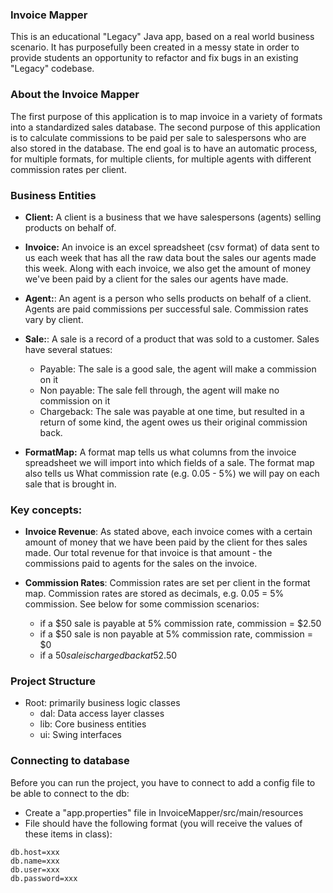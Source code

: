 ### Invoice Mapper

This is an educational "Legacy" Java app, based on a real world business scenario. 
It has purposefully been created in a messy state in order to provide students
an opportunity to refactor and fix bugs in an existing "Legacy" codebase.  

### About the Invoice Mapper

The first purpose of this application is to map invoice in a variety of formats into a standardized sales database. 
The second purpose of this application is to calculate commissions to be paid per sale to salespersons who are also stored in the database. 
The end goal is to have an automatic process, for multiple formats, for multiple clients, for multiple agents with different commission rates per client. 


### Business Entities

* __Client:__ A client is a business that we have salespersons (agents) selling products on behalf of.

* __Invoice:__ An invoice is an excel spreadsheet (csv format) of data sent to us each week that has all the raw data bout the sales our agents made this week.
Along with each invoice, we also get the amount of money we've been paid by a client for the sales our agents have made.

* __Agent:__: An agent is a person who sells products on behalf of a client. Agents are paid commissions per successful sale. Commission rates vary by client.

* __Sale:__: A sale is a record of a product that was sold to a customer. Sales have several statues:
    * Payable: The sale is a good sale, the agent will make a commission on it
    * Non payable: The sale fell through, the agent will make no commission on it
    * Chargeback: The sale was payable at one time, but resulted in a return of some kind, the agent owes us their original commission back. 

* __FormatMap:__ A format map tells us what columns from the invoice spreadsheet we will import into which fields of a sale. The format map also tells us 
What commission rate (e.g. 0.05 - 5%) we will pay on each sale that is brought in.


### Key concepts:
* __Invoice Revenue__: As stated above, each invoice comes with a certain amount of money that we have been paid by the client for thes sales made. 
Our total revenue for that invoice is that amount - the commissions paid to agents for the sales on the invoice.
  
* __Commission Rates__: Commission rates are set per client in the format map. Commission rates are stored as decimals, e.g. 0.05 = 5% commission. See below for some 
commission scenarios:
    * if a $50 sale is payable at 5% commission rate, commission = $2.50
    * if a $50 sale is non payable at 5% commission rate, commission = $0
    * if a $50 sale is charged back at 5% commission rate, commission = -$2.50

### Project Structure
* Root: primarily business logic classes
  * dal: Data access layer classes
  * lib: Core business entities
  * ui: Swing interfaces

### Connecting to database
Before you can run the project, you have to connect to add a config file to be able to connect to the db:
* Create  a "app.properties" file in InvoiceMapper/src/main/resources
* File should have the following format (you will receive the values of these items in class):
```
db.host=xxx
db.name=xxx
db.user=xxx
db.password=xxx
```